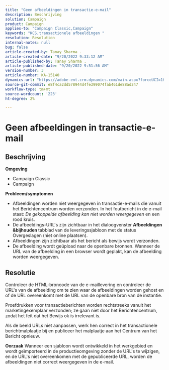 ```yaml
---
title: "Geen afbeeldingen in transactie-e-mail"
description: Beschrijving
solution: Campaign
product: Campaign
applies-to: "Campaign Classic,Campaign"
keywords: "KCS,transactionele afbeeldingen "
resolution: Resolution
internal-notes: null
bug: false
article-created-by: Tanay Sharma .
article-created-date: "9/20/2022 9:33:12 AM"
article-published-by: Tanay Sharma .
article-published-date: "9/20/2022 9:51:56 AM"
version-number: 3
article-number: KA-15140
dynamics-url: "https://adobe-ent.crm.dynamics.com/main.aspx?forceUCI=1&pagetype=entityrecord&etn=knowledgearticle&id=961ae13a-c738-ed11-9db1-002248086735"
source-git-commit: e8f4ca2dd578944d4fe399074fab461de88ad247
workflow-type: tm+mt
source-wordcount: '223'
ht-degree: 2%

---
```


# Geen afbeeldingen in transactie-e-mail

## Beschrijving

<b>Omgeving</b>
- Campaign Classic
- Campaign



<b>Probleem/symptomen</b>
- Afbeeldingen worden niet weergegeven in transactie-e-mails die vanuit het Berichtencentrum worden verzonden. In het foutbericht in de e-mail staat: *De gekoppelde afbeelding kan niet worden weergegeven* en een rood kruis.
- De afbeeldings-URL&#39;s zijn zichtbaar in het dialoogvenster <b>Afbeeldingen &amp;bijhouden </b>tabblad van de leveringssjabloon met de status Overgeslagen (niet online plaatsen).
- Afbeeldingen zijn zichtbaar als het bericht als bewijs wordt verzonden.
- De afbeelding wordt geüpload naar de openbare bronnen. Wanneer de URL van de afbeelding in een browser wordt geplakt, kan de afbeelding worden weergegeven.



## Resolutie






Controleer de HTML-broncode van de e-maillevering en controleer de URL&#39;s van de afbeelding om te zien waar de afbeeldingen worden gehost en of de URL overeenkomt met de URL van de openbare bron van de instantie.



Proefdrukken voor transactieberichten worden rechtstreeks vanuit het marketingexemplaar verzonden; ze gaan niet door het Berichtencentrum, zodat het feit dat het Bewijs ok is irrelevant is.



Als de beeld URLs niet aanpassen, werk hen correct in het transactionele berichtmalplaatje bij en publiceer het malplaatje aan het Centrum van het Bericht opnieuw.


<b>Oorzaak</b>
Wanneer een sjabloon wordt ontwikkeld in het werkgebied en wordt geïmporteerd in de productieomgeving zonder de URL&#39;s te wijzigen, en de URL&#39;s niet overeenkomen met de gepubliceerde URL, worden de afbeeldingen niet correct weergegeven in de e-mail.




